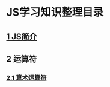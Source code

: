 # JS学习知识整理目录  
## [1 JS简介](https://github.com/edu2act/Basic-Course-Group-Project/blob/master/ywb/002%20JS语言认识.md)  
## 2 运算符
### [2.1 算术运算符](https://github.com/edu2act/Basic-Course-Group-Project/blob/master/ywb/003%20算术运算符.md)  